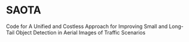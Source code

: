 # SAOTA
Code for A Unified and Costless Approach for Improving Small and Long-Tail Object Detection in Aerial Images of Traffic Scenarios
